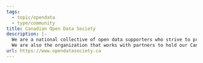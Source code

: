 ```yaml
---
tags:
  - topic/opendata
  - type/community
title: Canadian Open Data Society
description: |-
  We are a national collective of open data supporters who strive to promote and support relevant initiatives across the country. This can range from working directly on creating content for digital literacy to driving events like our webinars.
  We are also the organization that works with partners to hold our Canadian Open Data Summits, where hundreds of open data and open government stakeholders meet to learn and collaborate on various initiatives.
url: https://www.opendatasociety.ca
---
```

